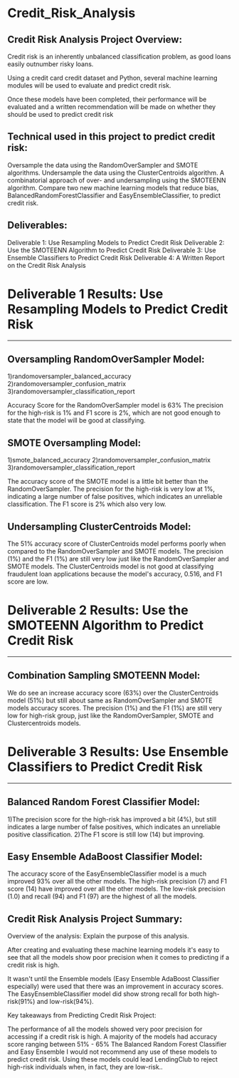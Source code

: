 # Credit_Risk_Analysis

Credit Risk Analysis Project Overview:
---

Credit risk is an inherently unbalanced classification problem, as good loans easily outnumber risky loans.

Using a credit card credit dataset and Python, several machine learning modules will be used to evaluate and predict credit risk.

Once these models have been completed, their performance will be evaluated and a written recommendation will be made on whether they should be used to predict credit risk


Technical used in this project to predict credit risk:
---

Oversample the data using the RandomOverSampler and SMOTE algorithms.
Undersample the data using the ClusterCentroids algorithm.
A combinatorial approach of over- and undersampling using the SMOTEENN algorithm.
Compare two new machine learning models that reduce bias, BalancedRandomForestClassifier and EasyEnsembleClassifier, to predict credit risk.

Deliverables:
---

Deliverable 1: Use Resampling Models to Predict Credit Risk
Deliverable 2: Use the SMOTEENN Algorithm to Predict Credit Risk
Deliverable 3: Use Ensemble Classifiers to Predict Credit Risk
Deliverable 4: A Written Report on the Credit Risk Analysis

# Deliverable 1 Results: Use Resampling Models to Predict Credit Risk
---
Oversampling RandomOverSampler Model:
---

1)randomoversampler_balanced_accuracy
2)randomoversampler_confusion_matrix
3)randomoversampler_classification_report

Accuracy Score for the RandomOverSampler model is 63%
The precision for the high-risk is 1% and F1 score is 2%, which are not good enough to state that the model will be good at classifying.

SMOTE Oversampling Model:
---

1)smote_balanced_accuracy
2)randomoversampler_confusion_matrix
3)randomoversampler_classification_report

The accuracy score of the SMOTE model is a little bit better than the RandomOverSampler.
The precision for the high-risk is very low at 1%, indicating a large number of false positives, which indicates an unreliable classification.
The F1 score is 2% which also very low.

Undersampling ClusterCentroids Model:
---

The 51% accuracy score of ClusterCentroids model performs poorly when compared to the RandomOverSampler and SMOTE models.
The precision (1%) and the F1 (1%) are still very low just like the RandomOverSampler and SMOTE models.
The ClusterCentroids model is not good at classifying fraudulent loan applications because the model's accuracy, 0.516, and F1 score are low.

# Deliverable 2 Results: Use the SMOTEENN Algorithm to Predict Credit Risk
---

Combination Sampling SMOTEENN Model:
---

We do see an increase accuracy score (63%) over the ClusterCentroids model (51%) but still about same as RandomOverSampler and SMOTE models accuracy scores.
The precision (1%) and the F1 (1%) are still very low for high-risk group, just like the RandomOverSampler, SMOTE and Clustercentroids models.

# Deliverable 3 Results: Use Ensemble Classifiers to Predict Credit Risk
---

Balanced Random Forest Classifier Model:
---

1)The precision score for the high-risk has improved a bit (4%), but still indicates a large number of false positives, which indicates an unreliable positive classification.
2)The F1 score is still low (14) but improving.

Easy Ensemble AdaBoost Classifier Model:
---

The accuracy score of the EasyEnsembleClassifier model is a much improved 93% over all the other models.
The high-risk precision (7) and F1 score (14) have improved over all the other models.
The low-risk precision (1.0) and recall (94) and F1 (97) are the highest of all the models.


Credit Risk Analysis Project Summary:
---
Overview of the analysis: Explain the purpose of this analysis.

After creating and evaluating these machine learning models it's easy to see that all the models show poor precision when it comes to predicting if a credit risk is high.

It wasn't until the Ensemble models (Easy Ensemble AdaBoost Classifier especially) were used that there was an improvement in accuracy scores. The EasyEnsembleClassifier model did show strong recall for both high-risk(91%) and low-risk(94%).

Key takeaways from Predicting Credit Risk Project:

The performance of all the models showed very poor precision for accessing if a credit risk is high.
A majority of the models had accuracy score ranging between 51% - 65%
The Balanced Random Forest Classifier and Easy Ensemble
I would not recommend any use of these models to predict credit risk. Using these models could lead LendingClub to reject high-risk individuals when, in fact, they are low-risk..
